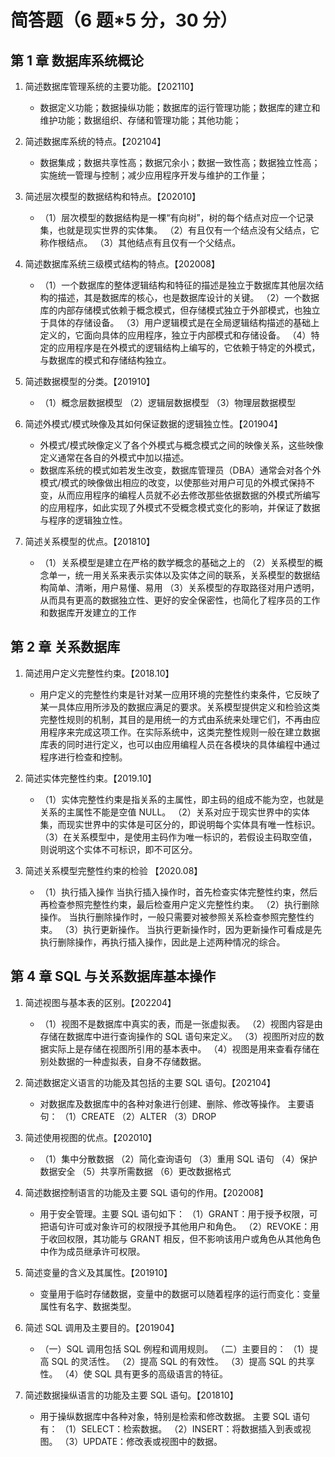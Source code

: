 # 简答题（6 题\*5 分，30 分）

## 第 1 章 数据库系统概论

1. 简述数据库管理系统的主要功能。【202110】

   - 数据定义功能；数据操纵功能；数据库的运行管理功能；数据库的建立和维护功能；数据组织、存储和管理功能；其他功能；

2. 简述数据库系统的特点。【202104】

   - 数据集成；数据共享性高；数据冗余小；数据一致性高；数据独立性高；实施统一管理与控制；减少应用程序开发与维护的工作量；

3. 简述层次模型的数据结构和特点。【202010】

   - （1）层次模型的数据结构是一棵“有向树”，树的每个结点对应一个记录集，也就是现实世界的实体集。
     （2）有且仅有一个结点没有父结点，它称作根结点。
     （3）其他结点有且仅有一个父结点。

4. 简述数据库系统三级模式结构的特点。【202008】

   - （1）一个数据库的整体逻辑结构和特征的描述是独立于数据库其他层次结构的描述，其是数据库的核心，也是数据库设计的关键。
     （2）一个数据库的内部存储模式依赖于概念模式，但存储模式独立于外部模式，也独立于具体的存储设备。
     （3）用户逻辑模式是在全局逻辑结构描述的基础上定义的，它面向具体的应用程序，独立于内部模式和存储设备。
     （4）特定的应用程序是在外模式的逻辑结构上编写的，它依赖于特定的外模式，与数据库的模式和存储结构独立。

5. 简述数据模型的分类。【201910】

   - （1）概念层数据模型
     （2）逻辑层数据模型
     （3）物理层数据模型

6. 简述外模式/模式映像及其如何保证数据的逻辑独立性。【201904】

   - 外模式/模式映像定义了各个外模式与概念模式之间的映像关系，这些映像定义通常在各自的外模式中加以描述。
   - 数据库系统的模式如若发生改变，数据库管理员（DBA）通常会对各个外模式/模式的映像做出相应的改变，以使那些对用户可见的外模式保持不变，从而应用程序的编程人员就不必去修改那些依据数据的外模式所编写的应用程序，如此实现了外模式不受概念模式变化的影响，并保证了数据与程序的逻辑独立性。

7. 简述关系模型的优点。【201810】

   - （1）关系模型是建立在严格的数学概念的基础之上的
     （2）关系模型的概念单一，统一用关系来表示实体以及实体之间的联系，关系模型的数据结构简单、清晰，用户易懂、易用
     （3）关系模型的存取路径对用户透明，从而具有更高的数据独立性、更好的安全保密性，也简化了程序员的工作和数据库开发建立的工作

## 第 2 章 关系数据库

1. 简述用户定义完整性约束。【2018.10】

   - 用户定义的完整性约束是针对某一应用环境的完整性约束条件，它反映了某一具体应用所涉及的数据应满足的要求。关系模型提供定义和检验这类完整性规则的机制，其目的是用统一的方式由系统来处理它们，不再由应用程序来完成这项工作。在实际系统中，这类完整性规则一般在建立数据库表的同时进行定义，也可以由应用编程人员在各模块的具体编程中通过程序进行检查和控制。

2. 简述实体完整性约束。【2019.10】

   - （1）实体完整性约束是指关系的主属性，即主码的组成不能为空，也就是关系的主属性不能是空值 NULL。
     （2）关系对应于现实世界中的实体集，而现实世界中的实体是可区分的，即说明每个实体具有唯一性标识。
     （3）在关系模型中，是使用主码作为唯一标识的，若假设主码取空值，则说明这个实体不可标识，即不可区分。

3. 简述关系模型完整性约束的检验 【2020.08】

   - （1）执行插入操作
     当执行插入操作时，首先检查实体完整性约束，然后再检查参照完整性约束，最后检查用户定义完整性约束。
     （2）执行删除操作。
     当执行删除操作时，一般只需要对被参照关系检查参照完整性约束。
     （3）执行更新操作。
     当执行更新操作时，因为更新操作可看成是先执行删除操作，再执行插入操作，因此是上述两种情况的综合。

## 第 4 章 SQL 与关系数据库基本操作

1. 简述视图与基本表的区别。【202204】

   - （1）视图不是数据库中真实的表，而是一张虚拟表。
     （2）视图内容是由存储在数据库中进行查询操作的 SQL 语句来定义。
     （3）视图所对应的数据实际上是存储在视图所引用的基本表中。
     （4）视图是用来查看存储在别处数据的一种虚拟表，自身不存储数据。

2. 简述数据定义语言的功能及其包括的主要 SQL 语句。【202104】

   - 对数据库及数据库中的各种对象进行创建、删除、修改等操作。
     主要语句：
     （1）CREATE
     （2）ALTER
     （3）DROP

3. 简述使用视图的优点。【202010】

   - （1）集中分散数据
     （2）简化查询语句
     （3）重用 SQL 语句
     （4）保护数据安全
     （5）共享所需数据
     （6）更改数据格式

4. 简述数据控制语言的功能及主要 SQL 语句的作用。【202008】

   - 用于安全管理。主要 SQL 语句如下：
     （1）GRANT：用于授予权限，可把语句许可或对象许可的权限授予其他用户和角色。
     （2）REVOKE：用于收回权限，其功能与 GRANT 相反，但不影响该用户或角色从其他角色中作为成员继承许可权限。

5. 简述变量的含义及其属性。【201910】

   - 变量用于临时存储数据，变量中的数据可以随着程序的运行而变化：变量属性有名字、数据类型。

6. 简述 SQL 调用及主要目的。【201904】

   - （一）SQL 调用包括 SQL 例程和调用规则。
     （二）主要目的：
     （1）提高 SQL 的灵活性。
     （2）提高 SQL 的有效性。
     （3）提高 SQL 的共享性。
     （4）使 SQL 具有更多的高级语言的特征。

7. 简述数据操纵语言的功能及主要 SQL 语句。【201810】
   - 用于操纵数据库中各种对象，特别是检索和修改数据。
     主要 SQL 语句有：
     （1）SELECT：检索数据。
     （2）INSERT：将数据插入到表或视图。
     （3）UPDATE：修改表或视图中的数据。
